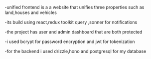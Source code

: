   -unified frontend is a a website that unifies three properties such as land,houses and vehicles
  
  -its build using react,redux toolkit query ,sonner for notifications
  
  -the project has user and admin dashboard that are both protected
  
  -i used bcrypt for password encryption and jwt for tokenization
  
  -for the backend i used drizzle,hono and postgresql for my database
